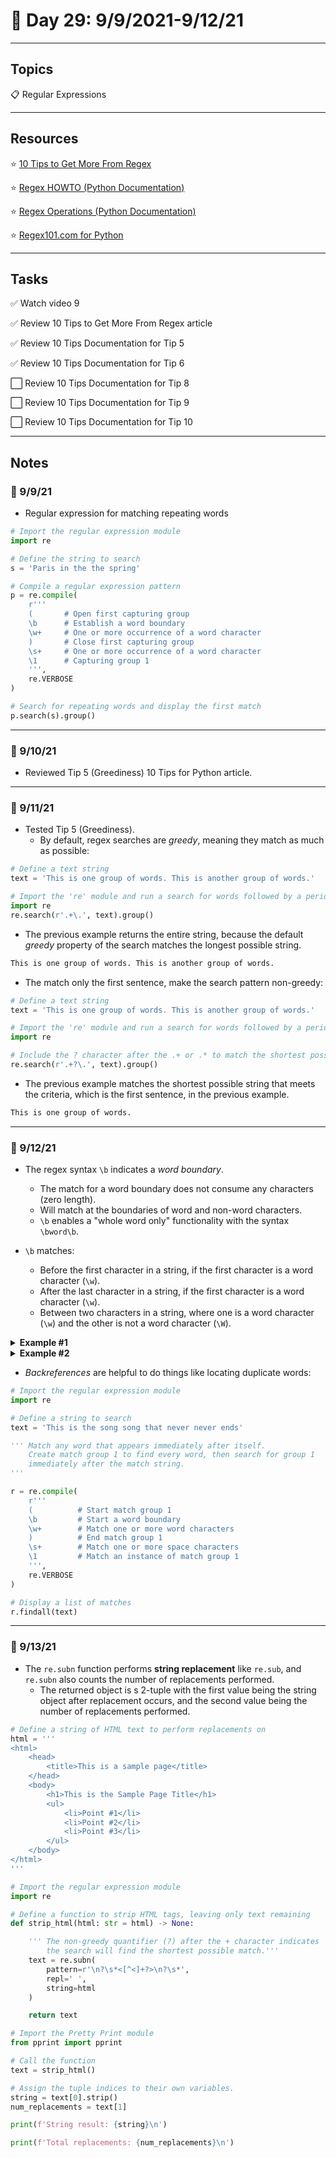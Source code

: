 # :calendar: Day 29: 9/9/2021-9/12/21

---

## Topics

:clipboard: Regular Expressions

---

## Resources

:star: [10 Tips to Get More From Regex](https://pybit.es/articles/mastering-regex/)

:star: [Regex HOWTO (Python Documentation)](https://docs.python.org/3.7/howto/regex.html#regex-howto)

:star: [Regex Operations (Python Documentation)](https://docs.python.org/3.7/library/re.html)

:star: [Regex101.com for Python](https://regex101.com/#python)

---

## Tasks

:white_check_mark: Watch video 9

:white_check_mark: Review 10 Tips to Get More From Regex article

:white_check_mark: Review 10 Tips Documentation for Tip 5

:white_check_mark: Review 10 Tips Documentation for Tip 6

:white_large_square: Review 10 Tips Documentation for Tip 8

:white_large_square: Review 10 Tips Documentation for Tip 9

:white_large_square: Review 10 Tips Documentation for Tip 10

---

## Notes

### :notebook: 9/9/21

- Regular expression for matching repeating words

```python
# Import the regular expression module
import re

# Define the string to search
s = 'Paris in the the spring'

# Compile a regular expression pattern
p = re.compile(
    r'''
    (       # Open first capturing group
    \b      # Establish a word boundary
    \w+     # One or more occurrence of a word character
    )       # Close first capturing group
    \s+     # One or more occurrence of a word character
    \1      # Capturing group 1
    ''',
    re.VERBOSE
)

# Search for repeating words and display the first match
p.search(s).group()
```

---

### :notebook: 9/10/21

- Reviewed Tip 5 (Greediness) 10 Tips for Python article.

---

### :notebook: 9/11/21

- Tested Tip 5 (Greediness).
    - By default, regex searches are _greedy_, meaning they match as much as possible:

```python
# Define a text string
text = 'This is one group of words. This is another group of words.'

# Import the 're' module and run a search for words followed by a period.
import re
re.search(r'.+\.', text).group()
```

- The previous example returns the entire string, because the default  _greedy_ property of the search matches the longest possible string.

```bash
This is one group of words. This is another group of words.
```

- The match only the first sentence, make the search pattern non-greedy:

```python
# Define a text string
text = 'This is one group of words. This is another group of words.'

# Import the 're' module and run a search for words followed by a period.
import re

# Include the ? character after the .+ or .* to match the shortest possible 
re.search(r'.+?\.', text).group()
```

- The previous example matches the shortest possible string that meets the criteria, which is the first sentence, in the previous example.

```bash
This is one group of words.
```

---

### :notebook: 9/12/21

- The regex syntax `\b` indicates a _word boundary_.
    - The match for a word boundary does not consume any characters (zero length).
    - Will match at the boundaries of word and non-word characters.
    - `\b` enables a "whole word only" functionality with the syntax `\bword\b`.

- `\b` matches:
    - Before the first character in a string, if the first character is a word character (`\w`).
    - After the last character in a string, if the first character is a word character (`\w`).
    - Between two characters in a string, where one is a word character (`\w`) and the other is not a word character (`\W`).

<details><summary><b>Example #1</b></summary>

```python
# Import the regular expression module
import re

# Define a string to search
text = 'This is a thrilling episode to thrash about in the bath through Thursday.'

# Match every instance of 'th' and 'Th' when preceded by a non-word character.
r = re.compile(
    r'''
    \b         # Start a word boundary
    [tT]h      # Literal th or Th
    ''',
    re.VERBOSE
)

# Display a list of matches
r.findall(text)
```

</details>

<details><summary><b>Example #2</b></summary>

```python
# Import the regular expression module
import re

# Define a string to search
text = 'This is a thrilling episode to thrash about in the bath through Thursday.'

# Match every instance of 'th' and 'Th' when followed by a non-word character.
re.search(r'[tT]h\b', text)
```

</details>

- _Backreferences_ are helpful to do things like locating duplicate words:

```python
# Import the regular expression module
import re

# Define a string to search
text = 'This is the song song that never never ends'

''' Match any word that appears immediately after itself.
    Create match group 1 to find every word, then search for group 1
    immediately after the match string.
'''

r = re.compile(
    r'''
    (          # Start match group 1
    \b         # Start a word boundary
    \w+        # Match one or more word characters
    )          # End match group 1
    \s+        # Match one or more space characters
    \1         # Match an instance of match group 1
    ''',
    re.VERBOSE
)

# Display a list of matches
r.findall(text)

```

---

### :notebook: 9/13/21

- The `re.subn` function performs **string replacement** like `re.sub`, and `re.subn` also counts the number of replacements performed.
    - The returned object is s 2-tuple with the first value being the string object after replacement occurs, and the second value being the number of replacements performed.

```python
# Define a string of HTML text to perform replacements on
html = '''
<html>
    <head>
        <title>This is a sample page</title>
    </head>
    <body>
        <h1>This is the Sample Page Title</h1>
        <ul>
            <li>Point #1</li>
            <li>Point #2</li>
            <li>Point #3</li>
        </ul>
    </body>
</html>
'''

# Import the regular expression module
import re

# Define a function to strip HTML tags, leaving only text remaining
def strip_html(html: str = html) -> None:

    ''' The non-greedy quantifier (?) after the + character indicates
        the search will find the shortest possible match.'''
    text = re.subn(
        pattern=r'\n?\s*<[^<]+?>\n?\s*',
        repl=' ',
        string=html
    )

    return text

# Import the Pretty Print module
from pprint import pprint

# Call the function
text = strip_html()

# Assign the tuple indices to their own variables.
string = text[0].strip()
num_replacements = text[1]

print(f'String result: {string}\n')

print(f'Total replacements: {num_replacements}\n')
```
